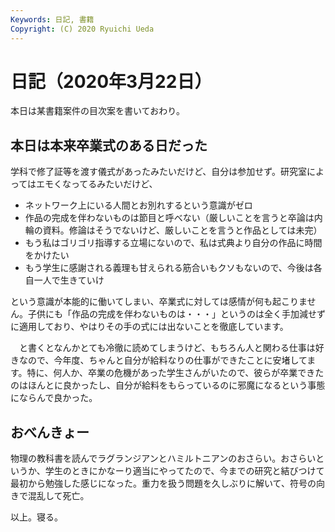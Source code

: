 ```yaml
---
Keywords: 日記, 書籍
Copyright: (C) 2020 Ryuichi Ueda
---
```


# 日記（2020年3月22日）

本日は某書籍案件の目次案を書いておわり。


## 本日は本来卒業式のある日だった

学科で修了証等を渡す儀式があったみたいだけど、自分は参加せず。研究室によってはエモくなってるみたいだけど、

* ネットワーク上にいる人間とお別れするという意識がゼロ
* 作品の完成を伴わないものは節目と呼べない（厳しいことを言うと卒論は内輪の資料。修論はそうでないけど、厳しいことを言うと作品としては未完）
* もう私はゴリゴリ指導する立場にないので、私は式典より自分の作品に時間をかけたい
* もう学生に感謝される義理も甘えられる筋合いもクソもないので、今後は各自一人で生きていけ

という意識が本能的に働いてしまい、卒業式に対しては感情が何も起こりません。子供にも「作品の完成を伴わないものは・・・」というのは全く手加減せずに適用しており、やはりその手の式には出ないことを徹底しています。

　と書くとなんかとても冷徹に読めてしまうけど、もちろん人と関わる仕事は好きなので、今年度、ちゃんと自分が給料なりの仕事ができたことに安堵してます。特に、何人か、卒業の危機があった学生さんがいたので、彼らが卒業できたのはほんとに良かったし、自分が給料をもらっているのに邪魔になるという事態にならんで良かった。


## おべんきょー

物理の教科書を読んでラグランジアンとハミルトニアンのおさらい。おさらいというか、学生のときにかなーり適当にやってたので、今までの研究と結びつけて最初から勉強した感じになった。重力を扱う問題を久しぶりに解いて、符号の向きで混乱して死亡。



以上。寝る。

